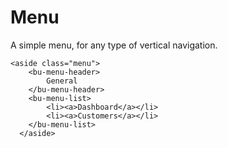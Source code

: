 # Menu
A simple menu, for any type of vertical navigation.

```
<aside class="menu">
    <bu-menu-header>
        General
    </bu-menu-header>
    <bu-menu-list>
        <li><a>Dashboard</a></li>
        <li><a>Customers</a></li>
    </bu-menu-list>
  </aside>

```